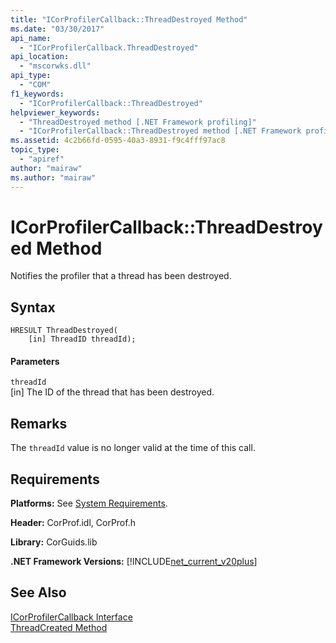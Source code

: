 ```yaml
---
title: "ICorProfilerCallback::ThreadDestroyed Method"
ms.date: "03/30/2017"
api_name: 
  - "ICorProfilerCallback.ThreadDestroyed"
api_location: 
  - "mscorwks.dll"
api_type: 
  - "COM"
f1_keywords: 
  - "ICorProfilerCallback::ThreadDestroyed"
helpviewer_keywords: 
  - "ThreadDestroyed method [.NET Framework profiling]"
  - "ICorProfilerCallback::ThreadDestroyed method [.NET Framework profiling]"
ms.assetid: 4c2b66fd-0595-40a3-8931-f9c4fff97ac8
topic_type: 
  - "apiref"
author: "mairaw"
ms.author: "mairaw"
---
```

# ICorProfilerCallback::ThreadDestroyed Method
Notifies the profiler that a thread has been destroyed.  
  
## Syntax  
  
```  
HRESULT ThreadDestroyed(  
    [in] ThreadID threadId);  
```  
  
#### Parameters  
 `threadId`  
 [in] The ID of the thread that has been destroyed.  
  
## Remarks  
 The `threadId` value is no longer valid at the time of this call.  
  
## Requirements  
 **Platforms:** See [System Requirements](../../../../docs/framework/get-started/system-requirements.md).  
  
 **Header:** CorProf.idl, CorProf.h  
  
 **Library:** CorGuids.lib  
  
 **.NET Framework Versions:** [!INCLUDE[net_current_v20plus](../../../../includes/net-current-v20plus-md.md)]  
  
## See Also  
 [ICorProfilerCallback Interface](../../../../docs/framework/unmanaged-api/profiling/icorprofilercallback-interface.md)  
 [ThreadCreated Method](../../../../docs/framework/unmanaged-api/profiling/icorprofilercallback-threadcreated-method.md)
